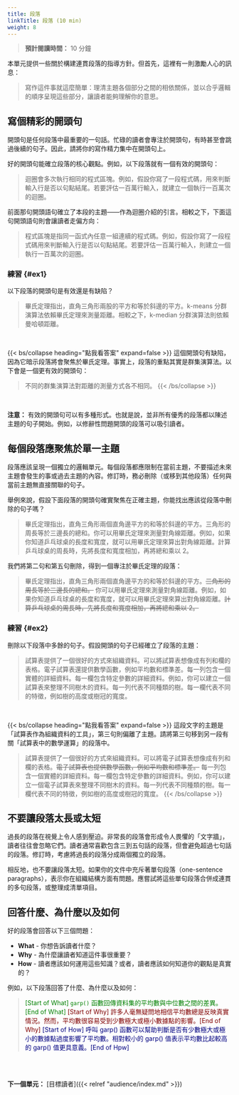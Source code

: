 ```yaml
---
title: 段落
linkTitle: 段落 (10 min)
weight: 8
---
```


> **預計閱讀時間：** 10 分鐘

本單元提供一些關於構建連貫段落的指導方針。但首先，這裡有一則激勵人心的訊息：

> 寫作這件事就這麼簡單：理清主題各個部分之間的相依關係，並以合乎邏輯的順序呈現這些部分，讓讀者能夠理解你的意思。

## 寫個精彩的開頭句

開頭句是任何段落中最重要的一句話。忙碌的讀者會專注於開頭句，有時甚至會跳過後續的句子。因此，請將你的寫作精力集中在開頭句上。

好的開頭句能確立段落的核心觀點。例如，以下段落就有一個有效的開頭句：

> 迴圈會多次執行相同的程式區塊。例如，假設你寫了一段程式碼，用來判斷輸入行是否以句點結尾。若要評估一百萬行輸入，就建立一個執行一百萬次的迴圈。

前面那句開頭語句確立了本段的主題——作為迴圈介紹的引言。相較之下，下面這句開頭語句則會讓讀者走偏方向：

> 程式區塊是指同一函式內任意一組連續的程式碼。例如，假設你寫了一段程式碼用來判斷輸入行是否以句點結尾。若要評估一百萬行輸入，則建立一個執行一百萬次的迴圈。

### 練習 {#ex1}

以下段落的開頭句是有效還是有缺陷？

> 畢氏定理指出，直角三角形兩股的平方和等於斜邊的平方。k-means 分群演算法依賴畢氏定理來測量距離。相較之下，k-median 分群演算法則依賴曼哈頓距離。

<br />

{{< bs/collapse heading="點我看答案" expand=false >}}
這個開頭句有缺陷，因為它暗示段落將會聚焦於畢氏定理。事實上，段落的重點其實是群集演算法。以下會是一個更有效的開頭句：

> 不同的群集演算法對距離的測量方式各不相同。
{{< /bs/collapse >}}

<br/>

**注意：** 有效的開頭句可以有多種形式。也就是說，並非所有優秀的段落都以陳述主題的句子開始。例如，以修辭性問題開頭的段落可以吸引讀者。

## 每個段落應聚焦於單一主題

段落應該呈現一個獨立的邏輯單元。每個段落都應限制在當前主題，不要描述未來主題會發生的事或過去主題的內容。修訂時，務必刪除（或移到其他段落）任何與當前主題無直接關聯的句子。

舉例來說，假設下面段落的開頭句確實聚焦在正確主題，你能找出應該從段落中刪除的句子嗎？

> 畢氏定理指出，直角三角形兩個直角邊平方的和等於斜邊的平方。三角形的周長等於三邊長的總和。你可以用畢氏定理來測量對角線距離。例如，如果你知道乒乓球桌的長度和寬度，就可以用畢氏定理來算出對角線距離。計算乒乓球桌的周長時，先將長度和寬度相加，再將總和乘以 2。

我們將第二句和第五句刪除，得到一個專注於畢氏定理的段落：

> 畢氏定理指出，直角三角形兩個直角邊平方的和等於斜邊的平方。~~三角形的周長等於三邊長的總和。~~ 你可以用畢氏定理來測量對角線距離。例如，如果你知道乒乓球桌的長度和寬度，就可以用畢氏定理來算出對角線距離。~~計算乒乓球桌的周長時，先將長度和寬度相加，再將總和乘以 2。~~

### 練習 {#ex2}

刪除以下段落中多餘的句子。假設開頭的句子已經確立了段落的主題：

> 試算表提供了一個很好的方式來組織資料。可以將試算表想像成有列和欄的表格。電子試算表還提供數學函數，例如平均數和標準差。每一列包含一個實體的詳細資料。每一欄包含特定參數的詳細資料。例如，你可以建立一個試算表來整理不同樹木的資料。每一列代表不同種類的樹。每一欄代表不同的特徵，例如樹的高度或樹冠的寬度。

<br />

{{< bs/collapse heading="點我看答案" expand=false >}}
這段文字的主題是「試算表作為組織資料的工具」，第三句則偏離了主題。請將第三句移到另一段有關「試算表中的數學運算」的段落中。

> 試算表提供了一個很好的方式來組織資料。可以將電子試算表想像成有列和欄的表格。~~電子試算表也提供數學函數，例如平均數和標準差。~~ 每一列包含一個實體的詳細資料。每一欄包含特定參數的詳細資料。例如，你可以建立一個電子試算表來整理不同樹木的資料。每一列代表不同種類的樹。每一欄代表不同的特徵，例如樹的高度或樹冠的寬度。
{{< /bs/collapse >}}

## 不要讓段落太長或太短

過長的段落在視覺上令人感到壓迫。非常長的段落會形成令人畏懼的「文字牆」，讀者往往會忽略它們。讀者通常喜歡包含三到五句話的段落，但會避免超過七句話的段落。修訂時，考慮將過長的段落分成兩個獨立的段落。

相反地，也不要讓段落太短。如果你的文件中充斥著單句段落（one-sentence paragraphs），表示你在組織結構方面有問題。應嘗試將這些單句段落合併成連貫的多句段落，或整理成清單項目。

## 回答什麼、為什麼以及如何

好的段落會回答以下三個問題：

* **What** - 你想告訴讀者什麼？
* **Why** - 為什麼讓讀者知道這件事很重要？
* **How** - 讀者應該如何運用這些知識？或者，讀者應該如何知道你的觀點是真實的？

例如，以下段落回答了什麼、為什麼以及如何：

> <span style="color: green;">[Start of What] `garp()` 函數回傳資料集的平均數與中位數之間的差異。[End of What]</span> <span style="color: maroon;">[Start of Why] 許多人毫無疑問地相信平均數總是反映真實情況。然而，平均數很容易受到少數極大或極小數據點的影響。[End of Why]</span> <span style="color: navy;">[Start of How] 呼叫 garp() 函數可以幫助判斷是否有少數極大或極小的數據點過度影響了平均數。相對較小的 garp() 值表示平均數比起較高的 garp() 值更具意義。[End of Hpw]</span>

<br /><br />

**下一個單元：** [目標讀者]({{< relref "audience/index.md" >}})
